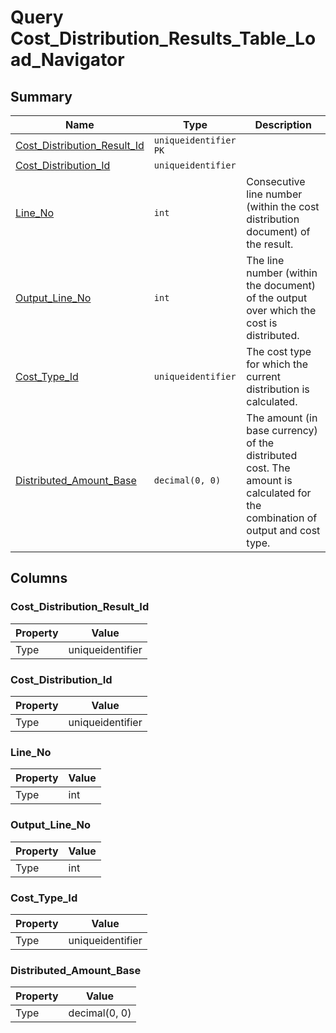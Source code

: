 # Query Cost_Distribution_Results_Table_Load_Navigator


## Summary

| Name | Type | Description |
| - | - | --- |
|[Cost_Distribution_Result_Id](#cost_distribution_result_id)|`uniqueidentifier` `PK`||
|[Cost_Distribution_Id](#cost_distribution_id)|`uniqueidentifier` ||
|[Line_No](#line_no)|`int` |Consecutive line number (within the cost distribution document) of the result.|
|[Output_Line_No](#output_line_no)|`int` |The line number (within the document) of the output over which the cost is distributed.|
|[Cost_Type_Id](#cost_type_id)|`uniqueidentifier` |The cost type for which the current distribution is calculated.|
|[Distributed_Amount_Base](#distributed_amount_base)|`decimal(0, 0)` |The amount (in base currency) of the distributed cost. The amount is calculated for the combination of output and cost type.|

## Columns

### Cost_Distribution_Result_Id

| Property | Value |
| - | - |
|Type|uniqueidentifier|

### Cost_Distribution_Id

| Property | Value |
| - | - |
|Type|uniqueidentifier|

### Line_No

| Property | Value |
| - | - |
|Type|int|

### Output_Line_No

| Property | Value |
| - | - |
|Type|int|

### Cost_Type_Id

| Property | Value |
| - | - |
|Type|uniqueidentifier|

### Distributed_Amount_Base

| Property | Value |
| - | - |
|Type|decimal(0, 0)|



